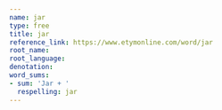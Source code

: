 ```yaml
---
name: jar
type: free
title: jar
reference_link: https://www.etymonline.com/word/jar
root_name: 
root_language: 
denotation: 
word_sums:
- sum: 'Jar + '
  respelling: jar
---
```

